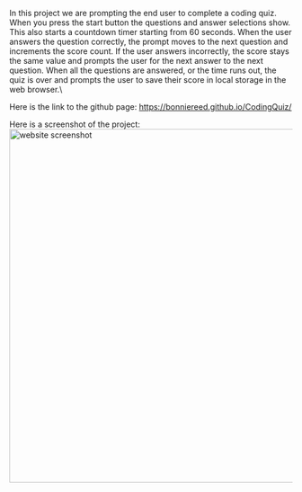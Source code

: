 In this project we are prompting the end user to complete a coding quiz.
When you press the start button the questions and answer selections show.
This also starts a countdown timer starting from 60 seconds.
When the user answers the question correctly, the prompt moves to the next question and increments the score count.
If the user answers incorrectly, the score stays the same value and prompts the user for the next answer to the next question.
When all the questions are answered, or the time runs out, the quiz is over and prompts the user to save their score in local storage in the web browser.\

Here is the link to the github page:
https://bonniereed.github.io/CodingQuiz/

Here is a screenshot of the project:
<img width="629" alt="website screenshot" src="https://user-images.githubusercontent.com/46511972/131267658-32b34527-9707-4142-94a1-142ff182e3bf.png">


